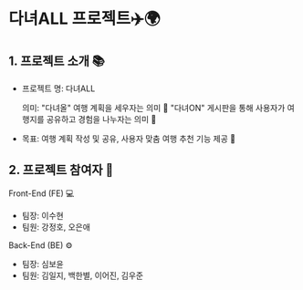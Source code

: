 # 다녀ALL 프로젝트✈️🌍
## 1. 프로젝트 소개 📚

+ 프로젝트 명: 다녀ALL

  의미:
    "다녀올" 여행 계획을 세우자는 의미 📝
    "다녀ON" 게시판을 통해 사용자가 여행지를 공유하고 경험을 나누자는 의미 💬
+ 목표: 여행 계획 작성 및 공유, 사용자 맞춤 여행 추천 기능 제공 🎯
## 2. 프로젝트 참여자 👥

Front-End (FE) 💻

+ 팀장: 이수현
+ 팀원: 강정호, 오은애
  
Back-End (BE) ⚙️
+ 팀장: 심보윤
+ 팀원: 김일지, 백한별, 이어진, 김우준
